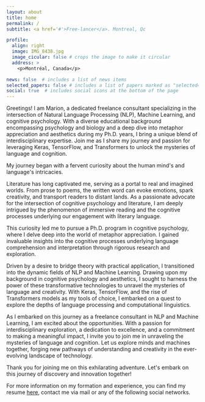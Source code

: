 ```yaml
---
layout: about
title: home
permalink: /
subtitle: <a href='#'>Free-lancer</a>. Montreal, Qc

profile:
  align: right
  image: IMG_8438.jpg
  image_cicular: false # crops the image to make it circular
  address: >
    <p>Montréal, Canada</p>

news: false  # includes a list of news items
selected_papers: false # includes a list of papers marked as "selected={true}"
social: true  # includes social icons at the bottom of the page
---
```


Greetings! I am Marion, a dedicated freelance consultant specializing in the intersection of Natural Language Processing (NLP), Machine Learning, and cognitive psychology. With a diverse educational background encompassing psychology and biology and a deep dive into metaphor appreciation and aesthetics during my Ph.D. years, I bring a unique blend of interdisciplinary expertise. Join me as I share my journey and passion for leveraging Keras, TensorFlow, and Transformers to unlock the mysteries of language and cognition.

My journey began with a fervent curiosity about the human mind's and language's intricacies. 

Literature has long captivated me, serving as a portal to real and imagined worlds. From prose to poems, the written word can evoke emotions, spark creativity, and transport readers to distant lands. As a passionate advocate for the intersection of cognitive psychology and literature, I am deeply intrigued by the phenomenon of immersive reading and the cognitive processes underlying our engagement with literary language.

This curiosity led me to pursue a Ph.D. program in cognitive psychology, where I delve deep into the world of metaphor appreciation. I gained invaluable insights into the cognitive processes underlying language comprehension and interpretation through rigorous research and exploration.

Driven by a desire to bridge theory with practical application, I transitioned into the dynamic fields of NLP and Machine Learning. Drawing upon my background in cognitive psychology and aesthetics, I sought to harness the power of these transformative technologies to unravel the mysteries of language and creativity. With Keras, TensorFlow, and the rise of Transformers models as my tools of choice, I embarked on a quest to explore the depths of language processing and computational linguistics.

As I embarked on this journey as a freelance consultant in NLP and Machine Learning, I am excited about the opportunities. With a passion for interdisciplinary exploration, a dedication to excellence, and a commitment to making a meaningful impact, I invite you to join me in unraveling the mysteries of language and cognition. Let us explore minds and machines together, forging new pathways of understanding and creativity in the ever-evolving landscape of technology.

Thank you for joining me on this exhilarating adventure. Let's embark on this journey of discovery and innovation together!



For more information on my formation and experience, you can find my resume [here](https://marionfech.github.io/assets/pdf/CV_english_2024.pdf), contact me via mail or any of the following social networks.

<!---
#Link to your social media connections, too. This theme is set up to use [Font Awesome icons](http://fortawesome.github.io/#Font-Awesome/) and [Academicons](https://jpswalsh.github.io/academicons/), like the ones below. Add your Facebook, #Twitter, LinkedIn, Google Scholar, or just disable all of them.
-->
